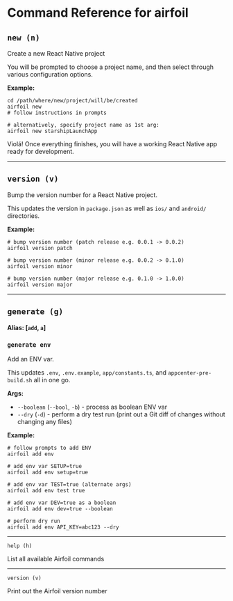 # Command Reference for airfoil

## `new (n)`

Create a new React Native project

You will be prompted to choose a project name, and then select through
various configuration options.

**Example:**

```
cd /path/where/new/project/will/be/created
airfoil new
# follow instructions in prompts
```

```
# alternatively, specify project name as 1st arg:
airfoil new starshipLaunchApp
```

Violá! Once everything finishes, you will have a working React Native app ready for development.

---

## `version (v)`

Bump the version number for a React Native project.

This updates the version in `package.json` as well as `ios/` and `android/` directories.

**Example:**

```
# bump version number (patch release e.g. 0.0.1 -> 0.0.2)
airfoil version patch

# bump version number (minor release e.g. 0.0.2 -> 0.1.0)
airfoil version minor

# bump version number (major release e.g. 0.1.0 -> 1.0.0)
airfoil version major
```

---

## `generate (g)`

**Alias: [`add`, `a`]**

### `generate env`

Add an ENV var.

This updates `.env`, `.env.example`, `app/constants.ts`, and `appcenter-pre-build.sh` all in one go.

**Args:**

- `--boolean` (`--bool`, `-b`) - process as boolean ENV var
- `--dry` (`-d`) - perform a dry test run (print out a Git diff of changes without changing any files)

**Example:**

```
# follow prompts to add ENV
airfoil add env

# add env var SETUP=true
airfoil add env setup=true

# add env var TEST=true (alternate args)
airfoil add env test true

# add env var DEV=true as a boolean
airfoil add env dev=true --boolean

# perform dry run
airfoil add env API_KEY=abc123 --dry
```

---

`help (h)`

List all available Airfoil commands

---

`version (v)`

Print out the Airfoil version number
